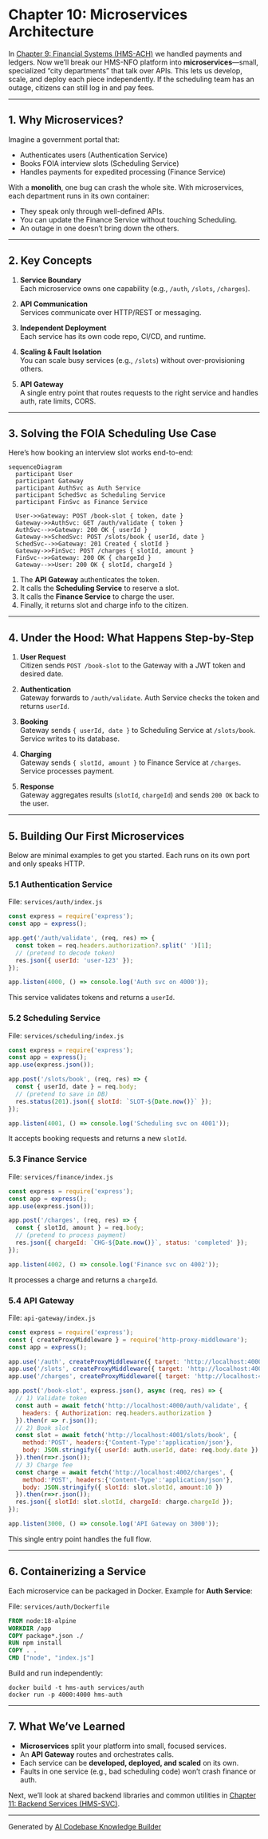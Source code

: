 # Chapter 10: Microservices Architecture

In [Chapter 9: Financial Systems (HMS-ACH)](09_financial_systems__hms_ach__.md) we handled payments and ledgers. Now we’ll break our HMS-NFO platform into **microservices**—small, specialized “city departments” that talk over APIs. This lets us develop, scale, and deploy each piece independently. If the scheduling team has an outage, citizens can still log in and pay fees.

---

## 1. Why Microservices?

Imagine a government portal that:

- Authenticates users (Authentication Service)  
- Books FOIA interview slots (Scheduling Service)  
- Handles payments for expedited processing (Finance Service)

With a **monolith**, one bug can crash the whole site. With microservices, each department runs in its own container:

- They speak only through well-defined APIs.  
- You can update the Finance Service without touching Scheduling.  
- An outage in one doesn’t bring down the others.

---

## 2. Key Concepts

1. **Service Boundary**  
   Each microservice owns one capability (e.g., `/auth`, `/slots`, `/charges`).

2. **API Communication**  
   Services communicate over HTTP/REST or messaging.

3. **Independent Deployment**  
   Each service has its own code repo, CI/CD, and runtime.

4. **Scaling & Fault Isolation**  
   You can scale busy services (e.g., `/slots`) without over-provisioning others.

5. **API Gateway**  
   A single entry point that routes requests to the right service and handles auth, rate limits, CORS.

---

## 3. Solving the FOIA Scheduling Use Case

Here’s how booking an interview slot works end-to-end:

```mermaid
sequenceDiagram
  participant User
  participant Gateway
  participant AuthSvc as Auth Service
  participant SchedSvc as Scheduling Service
  participant FinSvc as Finance Service

  User->>Gateway: POST /book-slot { token, date }
  Gateway->>AuthSvc: GET /auth/validate { token }
  AuthSvc-->>Gateway: 200 OK { userId }
  Gateway->>SchedSvc: POST /slots/book { userId, date }
  SchedSvc-->>Gateway: 201 Created { slotId }
  Gateway->>FinSvc: POST /charges { slotId, amount }
  FinSvc-->>Gateway: 200 OK { chargeId }
  Gateway-->>User: 200 OK { slotId, chargeId }
```

1. The **API Gateway** authenticates the token.  
2. It calls the **Scheduling Service** to reserve a slot.  
3. It calls the **Finance Service** to charge the user.  
4. Finally, it returns slot and charge info to the citizen.

---

## 4. Under the Hood: What Happens Step-by-Step

1. **User Request**  
   Citizen sends `POST /book-slot` to the Gateway with a JWT token and desired date.

2. **Authentication**  
   Gateway forwards to `/auth/validate`. Auth Service checks the token and returns `userId`.

3. **Booking**  
   Gateway sends `{ userId, date }` to Scheduling Service at `/slots/book`. Service writes to its database.

4. **Charging**  
   Gateway sends `{ slotId, amount }` to Finance Service at `/charges`. Service processes payment.

5. **Response**  
   Gateway aggregates results (`slotId`, `chargeId`) and sends `200 OK` back to the user.

---

## 5. Building Our First Microservices

Below are minimal examples to get you started. Each runs on its own port and only speaks HTTP.

### 5.1 Authentication Service

File: `services/auth/index.js`  
```js
const express = require('express');
const app = express();

app.get('/auth/validate', (req, res) => {
  const token = req.headers.authorization?.split(' ')[1];
  // (pretend to decode token)
  res.json({ userId: 'user-123' });
});

app.listen(4000, () => console.log('Auth svc on 4000'));
```

This service validates tokens and returns a `userId`.

### 5.2 Scheduling Service

File: `services/scheduling/index.js`  
```js
const express = require('express');
const app = express();
app.use(express.json());

app.post('/slots/book', (req, res) => {
  const { userId, date } = req.body;
  // (pretend to save in DB)
  res.status(201).json({ slotId: `SLOT-${Date.now()}` });
});

app.listen(4001, () => console.log('Scheduling svc on 4001'));
```

It accepts booking requests and returns a new `slotId`.

### 5.3 Finance Service

File: `services/finance/index.js`  
```js
const express = require('express');
const app = express();
app.use(express.json());

app.post('/charges', (req, res) => {
  const { slotId, amount } = req.body;
  // (pretend to process payment)
  res.json({ chargeId: `CHG-${Date.now()}`, status: 'completed' });
});

app.listen(4002, () => console.log('Finance svc on 4002'));
```

It processes a charge and returns a `chargeId`.

### 5.4 API Gateway

File: `api-gateway/index.js`  
```js
const express = require('express');
const { createProxyMiddleware } = require('http-proxy-middleware');
const app = express();

app.use('/auth', createProxyMiddleware({ target: 'http://localhost:4000', changeOrigin: true }));
app.use('/slots', createProxyMiddleware({ target: 'http://localhost:4001', changeOrigin: true }));
app.use('/charges', createProxyMiddleware({ target: 'http://localhost:4002', changeOrigin: true }));

app.post('/book-slot', express.json(), async (req, res) => {
  // 1) Validate token
  const auth = await fetch('http://localhost:4000/auth/validate', {
    headers: { Authorization: req.headers.authorization }
  }).then(r => r.json());
  // 2) Book slot
  const slot = await fetch('http://localhost:4001/slots/book', {
    method:'POST', headers:{'Content-Type':'application/json'},
    body: JSON.stringify({ userId: auth.userId, date: req.body.date })
  }).then(r=>r.json());
  // 3) Charge fee
  const charge = await fetch('http://localhost:4002/charges', {
    method:'POST', headers:{'Content-Type':'application/json'},
    body: JSON.stringify({ slotId: slot.slotId, amount:10 })
  }).then(r=>r.json());
  res.json({ slotId: slot.slotId, chargeId: charge.chargeId });
});

app.listen(3000, () => console.log('API Gateway on 3000'));
```

This single entry point handles the full flow.

---

## 6. Containerizing a Service

Each microservice can be packaged in Docker. Example for **Auth Service**:

File: `services/auth/Dockerfile`  
```dockerfile
FROM node:18-alpine
WORKDIR /app
COPY package*.json ./
RUN npm install
COPY . .
CMD ["node", "index.js"]
```

Build and run independently:
```
docker build -t hms-auth services/auth
docker run -p 4000:4000 hms-auth
```

---

## 7. What We’ve Learned

- **Microservices** split your platform into small, focused services.  
- An **API Gateway** routes and orchestrates calls.  
- Each service can be **developed, deployed, and scaled** on its own.  
- Faults in one service (e.g., bad scheduling code) won’t crash finance or auth.

Next, we’ll look at shared backend libraries and common utilities in [Chapter 11: Backend Services (HMS-SVC)](11_backend_services__hms_svc__.md).

---

Generated by [AI Codebase Knowledge Builder](https://github.com/The-Pocket/Tutorial-Codebase-Knowledge)